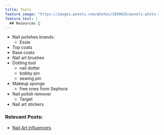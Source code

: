 ```yaml
---
title: Tools
feature_image: "https://images.pexels.com/photos/3609620/pexels-photo-3609620.jpeg?auto=compress&cs=tinysrgb&dpr=1&w=500"
feature_text: |
  ## Resources 🔗
---
```


- Nail polishes brands:
  - Essie
- Top coats
- Base coats
- Nail art brushes
- Dotting tool
  - nail dotter
  - bobby pin
  - sewing pin
- Makeup sponge
    - free ones from Sephora
- Nail polish remover
    - Target
- Nail art stickers

### Relevant Posts:
- [Nail Art Influencers](_posts/2021-09-08-influencers.md)

